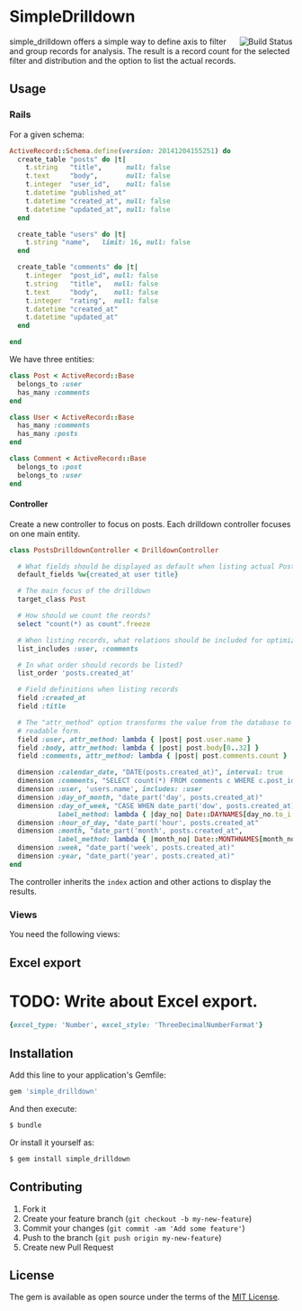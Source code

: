 # SimpleDrilldown

<a href="https://travis-ci.org/DatekWireless/simple_drilldown">
<img align="right" src="https://travis-ci.org/DatekWireless/simple_drilldown.svg?branch=master" alt="Build Status">
</a>

simple_drilldown offers a simple way to define axis to filter and group records
for analysis.  The result is a record count for the selected filter and
distribution and the option to list the actual records.

## Usage

### Rails

For a given schema:

```ruby
ActiveRecord::Schema.define(version: 20141204155251) do
  create_table "posts" do |t|
    t.string   "title",      null: false
    t.text     "body",       null: false
    t.integer  "user_id",    null: false
    t.datetime "published_at"
    t.datetime "created_at", null: false
    t.datetime "updated_at", null: false
  end

  create_table "users" do |t|
    t.string "name",   limit: 16, null: false
  end

  create_table "comments" do |t|
    t.integer  "post_id", null: false
    t.string   "title",   null: false
    t.text     "body",    null: false
    t.integer  "rating",  null: false
    t.datetime "created_at"
    t.datetime "updated_at"
  end

end
```

We have three entities:

```ruby
class Post < ActiveRecord::Base
  belongs_to :user
  has_many :comments
end

class User < ActiveRecord::Base
  has_many :comments
  has_many :posts
end

class Comment < ActiveRecord::Base
  belongs_to :post
  belongs_to :user
end
```

#### Controller

Create a new controller to focus on posts.  Each drilldown controller focuses on
one main entity.

```ruby
class PostsDrilldownController < DrilldownController

  # What fields should be displayed as default when listing actual Post records.
  default_fields %w{created_at user title}

  # The main focus of the drilldown
  target_class Post

  # How should we count the reords?
  select "count(*) as count".freeze

  # When listing records, what relations should be included for optimization?
  list_includes :user, :comments

  # In what order should records be listed?
  list_order 'posts.created_at'

  # Field definitions when listing records
  field :created_at
  field :title

  # The "attr_method" option transforms the value from the database to a
  # readable form.
  field :user, attr_method: lambda { |post| post.user.name }
  field :body, attr_method: lambda { |post| post.body[0..32] }
  field :comments, attr_method: lambda { |post| post.comments.count }

  dimension :calendar_date, "DATE(posts.created_at)", interval: true
  dimension :comments, "SELECT count(*) FROM comments c WHERE c.post_id = posts.id"
  dimension :user, 'users.name', includes: :user
  dimension :day_of_month, "date_part('day', posts.created_at)"
  dimension :day_of_week, "CASE WHEN date_part('dow', posts.created_at) = 0 THEN 7 ELSE date_part('dow', posts.created_at) END",
            label_method: lambda { |day_no| Date::DAYNAMES[day_no.to_i % 7] }
  dimension :hour_of_day, "date_part('hour', posts.created_at"
  dimension :month, "date_part('month', posts.created_at",
            label_method: lambda { |month_no| Date::MONTHNAMES[month_no.to_i] }
  dimension :week, "date_part('week', posts.created_at)"
  dimension :year, "date_part('year', posts.created_at)"
end
```

The controller inherits the ```index``` action and other actions to display the
results.

### Views

You need the following views:



## Excel export

# TODO: Write about Excel export.

```ruby
{excel_type: 'Number', excel_style: 'ThreeDecimalNumberFormat'}
```

## Installation

Add this line to your application's Gemfile:

```ruby
gem 'simple_drilldown'
```

And then execute:
```bash
$ bundle
```

Or install it yourself as:
```bash
$ gem install simple_drilldown
```

## Contributing

1. Fork it
2. Create your feature branch (`git checkout -b my-new-feature`)
3. Commit your changes (`git commit -am 'Add some feature'`)
4. Push to the branch (`git push origin my-new-feature`)
5. Create new Pull Request

## License
The gem is available as open source under the terms of the [MIT License](https://opensource.org/licenses/MIT).

